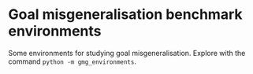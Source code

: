Goal misgeneralisation benchmark environments
=============================================

Some environments for studying goal misgeneralisation. Explore with the
command `python -m gmg_environments`.
